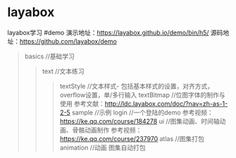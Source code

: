 # layabox
layabox学习
#demo
演示地址：https://layabox.github.io/demo/bin/h5/ 
源码地址：https://github.com/layabox/demo

>basics //基础学习
>>text //文本练习
>>>textStyle //文本样式-
   包括基本样式的设置，对齐方式，overflow设置，单/多行输入
>>>textBitmap  //位图字体的制作与使用
                 参考文献：http://ldc.layabox.com/doc/?nav=zh-as-1-2-5
>sample //示例
>>login //一个登陆的demo 
          参考视频： https://ke.qq.com/course/184278
>ui //图集动画、时间轴动画、骨骼动画制作
      参考视频：https://ke.qq.com/course/237970
>>atlas //图集打包
>>animation //动画
              图集自动打包
